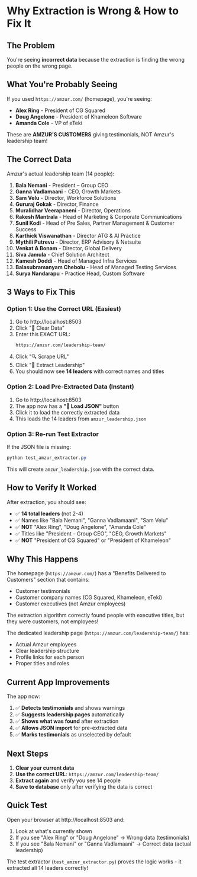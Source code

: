# Why Extraction is Wrong & How to Fix It

## The Problem

You're seeing **incorrect data** because the extraction is finding the wrong people on the wrong page.

## What You're Probably Seeing

If you used `https://amzur.com/` (homepage), you're seeing:
- **Alex Ring** - President of CG Squared
- **Doug Angelone** - President of Khameleon Software  
- **Amanda Cole** - VP of eTeki

These are **AMZUR'S CUSTOMERS** giving testimonials, NOT Amzur's leadership team!

## The Correct Data

Amzur's actual leadership team (14 people):
1. **Bala Nemani** - President – Group CEO
2. **Ganna Vadlamaani** - CEO, Growth Markets
3. **Sam Velu** - Director, Workforce Solutions
4. **Gururaj Gokak** - Director, Finance
5. **Muralidhar Veerapaneni** - Director, Operations
6. **Rakesh Mantrala** - Head of Marketing & Corporate Communications
7. **Sunil Kodi** - Head of Pre Sales, Partner Management & Customer Success
8. **Karthick Viswanathan** - Director ATG & AI Practice
9. **Mythili Putrevu** - Director, ERP Advisory & Netsuite
10. **Venkat A Bonam** - Director, Global Delivery
11. **Siva Jamula** - Chief Solution Architect
12. **Kamesh Doddi** - Head of Managed Infra Services
13. **Balasubramanyam Chebolu** - Head of Managed Testing Services
14. **Surya Nandarapu** - Practice Head, Custom Software

## 3 Ways to Fix This

### Option 1: Use the Correct URL (Easiest)
1. Go to http://localhost:8503
2. Click "🔄 Clear Data"
3. Enter this EXACT URL:
   ```
   https://amzur.com/leadership-team/
   ```
4. Click "🔍 Scrape URL"
5. Click "👥 Extract Leadership"
6. You should now see **14 leaders** with correct names and titles

### Option 2: Load Pre-Extracted Data (Instant)
1. Go to http://localhost:8503
2. The app now has a **"📁 Load JSON"** button
3. Click it to load the correctly extracted data
4. This loads the 14 leaders from `amzur_leadership.json`

### Option 3: Re-run Test Extractor
If the JSON file is missing:
```powershell
python test_amzur_extractor.py
```
This will create `amzur_leadership.json` with the correct data.

## How to Verify It Worked

After extraction, you should see:
- ✅ **14 total leaders** (not 2-4)
- ✅ Names like "Bala Nemani", "Ganna Vadlamaani", "Sam Velu"
- ✅ **NOT** "Alex Ring", "Doug Angelone", "Amanda Cole"
- ✅ Titles like "President – Group CEO", "CEO, Growth Markets"
- ✅ **NOT** "President of CG Squared" or "President of Khameleon"

## Why This Happens

The homepage (`https://amzur.com/`) has a "Benefits Delivered to Customers" section that contains:
- Customer testimonials
- Customer company names (CG Squared, Khameleon, eTeki)
- Customer executives (not Amzur employees)

The extraction algorithm correctly found people with executive titles, but they were customers, not employees!

The dedicated leadership page (`https://amzur.com/leadership-team/`) has:
- Actual Amzur employees
- Clear leadership structure
- Profile links for each person
- Proper titles and roles

## Current App Improvements

The app now:
1. ✅ **Detects testimonials** and shows warnings
2. ✅ **Suggests leadership pages** automatically
3. ✅ **Shows what was found** after extraction
4. ✅ **Allows JSON import** for pre-extracted data
5. ✅ **Marks testimonials** as unselected by default

## Next Steps

1. **Clear your current data**
2. **Use the correct URL**: `https://amzur.com/leadership-team/`
3. **Extract again** and verify you see 14 people
4. **Save to database** only after verifying the data is correct

## Quick Test

Open your browser at http://localhost:8503 and:
1. Look at what's currently shown
2. If you see "Alex Ring" or "Doug Angelone" → Wrong data (testimonials)
3. If you see "Bala Nemani" or "Ganna Vadlamaani" → Correct data (actual leadership)

The test extractor (`test_amzur_extractor.py`) proves the logic works - it extracted all 14 leaders correctly!
